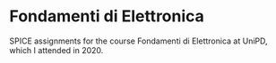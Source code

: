 # Fondamenti di Elettronica 
SPICE assignments for the course Fondamenti di Elettronica at UniPD, which I attended in 2020.

